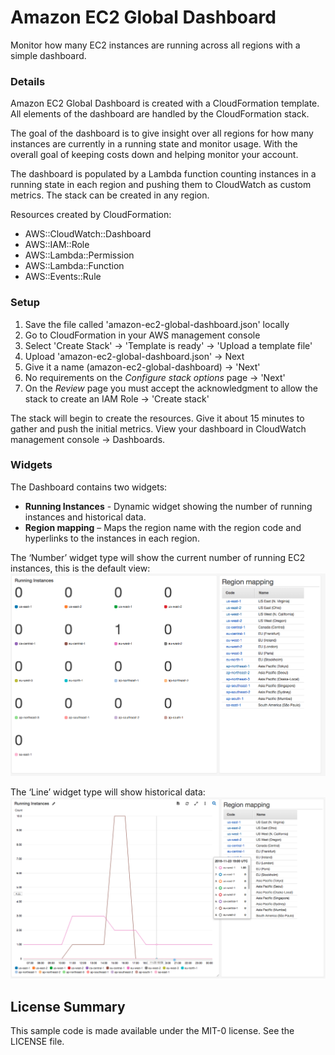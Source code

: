 # Amazon EC2 Global Dashboard

Monitor how many EC2 instances are running across all regions with a simple dashboard.

### Details

Amazon EC2 Global Dashboard is created with a CloudFormation template. All elements of the dashboard are handled by the CloudFormation stack.

The goal of the dashboard is to give insight over all regions for how many instances are currently in a running state and monitor usage. With the overall goal of keeping costs down and helping monitor your account.

The dashboard is populated by a Lambda function counting instances in a running state in each region and pushing them to CloudWatch as custom metrics. The stack can be created in any region.

Resources created by CloudFormation:
- AWS::CloudWatch::Dashboard       
- AWS::IAM::Role
- AWS::Lambda::Permission               
- AWS::Lambda::Function  
- AWS::Events::Rule

### Setup

1. Save the file called 'amazon-ec2-global-dashboard.json' locally
2. Go to CloudFormation in your AWS management console
3. Select 'Create Stack' ->  'Template is ready' -> 'Upload a template file'
4. Upload 'amazon-ec2-global-dashboard.json' -> Next
5. Give it a name (amazon-ec2-global-dashboard) -> 'Next'
6. No requirements on the *Configure stack options* page -> 'Next'
7. On the *Review* page you must accept the acknowledgment to allow the stack to create an IAM Role -> 'Create stack'

The stack will begin to create the resources. Give it about 15 minutes to gather and push the initial metrics.
View your dashboard in CloudWatch management console -> Dashboards.

### Widgets

The Dashboard contains two widgets:
- **Running Instances** - Dynamic widget showing the number of running instances and historical data.
- **Region mapping** – Maps the region name with the region code and hyperlinks to the instances in each region.

The ‘Number’ widget type will show the current number of running EC2 instances, this is the default view:
![NumberType](media/NumberType.png)

The ‘Line’ widget type will show historical data:
![LineType](media/LineType.png)

## License Summary

This sample code is made available under the MIT-0 license. See the LICENSE file.
